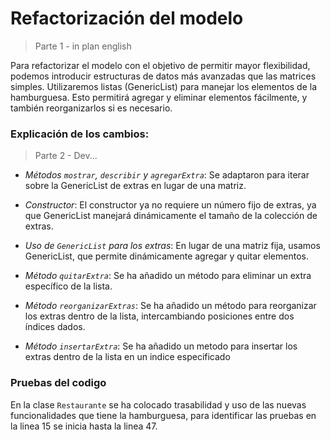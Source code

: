 # Refactorización del modelo

> Parte 1 - in plan english

Para refactorizar el modelo con el objetivo de permitir mayor flexibilidad, podemos introducir estructuras de datos más avanzadas que las matrices simples. Utilizaremos listas (GenericList) para manejar los elementos de la hamburguesa. Esto permitirá agregar y eliminar elementos fácilmente, y también reorganizarlos si es necesario.

### Explicación de los cambios:

> Parte 2 - Dev...

- *Métodos `mostrar`, `describir` y `agregarExtra`*: Se adaptaron para iterar sobre la GenericList de extras en lugar de una matriz.

- *Constructor*: El constructor ya no requiere un número fijo de extras, ya que GenericList manejará dinámicamente el tamaño de la colección de extras.

- *Uso de `GenericList` para los extras*: En lugar de una matriz fija, usamos GenericList, que permite dinámicamente agregar y quitar elementos.

- *Método `quitarExtra`*: Se ha añadido un método para eliminar un extra específico de la lista.

- *Método `reorganizarExtras`*: Se ha añadido un método para reorganizar los extras dentro de la lista, intercambiando posiciones entre dos índices dados.

- *Método `insertarExtra`*: Se ha añadido un metodo para insertar los extras dentro de la lista en un indice especificado

### Pruebas del codigo

En la clase `Restaurante` se ha colocado trasabilidad y uso de las nuevas funcionalidades que tiene la hamburguesa, para identificar las pruebas en la linea 15 se inicia hasta la linea 47.
